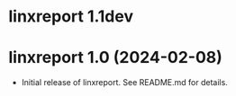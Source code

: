 # linxreport 1.1dev

# linxreport 1.0 (2024-02-08)

- Initial release of linxreport. See README.md for details.
